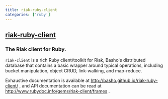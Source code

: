 ```yaml
---
title: riak-ruby-client
categories: ['ruby']
---
```

## [riak-ruby-client](https://github.com/basho/riak-ruby-client)

### The Riak client for Ruby.


`riak-client` is a rich Ruby client/toolkit for Riak, Basho's
distributed database that contains a basic wrapper around typical
operations, including bucket manipulation, object CRUD, link-walking,
and map-reduce.

Exhaustive documentation is available at
http://basho.github.io/riak-ruby-client/ , and API documentation can be
read at http://www.rubydoc.info/gems/riak-client/frames .
